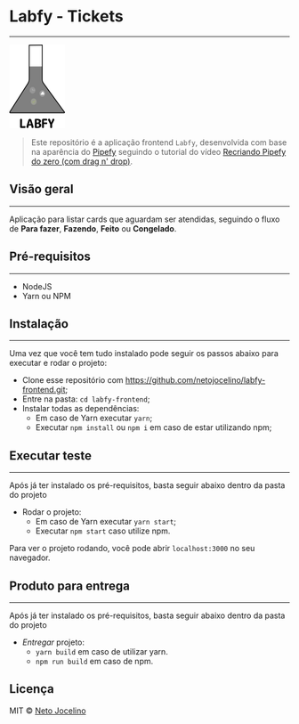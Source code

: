 # Labfy - Tickets
-----------------

![Labfy - Tickets](./labfy.png)

> Este repositório é a aplicação frontend `Labfy`, desenvolvida com base na aparência do [Pipefy](https://www.pipefy.com/)
> seguindo o tutorial do vídeo [Recriando Pipefy do zero (com drag n' drop)](https://www.youtube.com/watch?v=awRtgpRsdTQ).


## Visão geral
--------------

Aplicação para listar cards que aguardam ser atendidas, seguindo o fluxo de **Para fazer**, **Fazendo**, **Feito** ou **Congelado**.



## Pré-requisitos
-----------------
- NodeJS
- Yarn ou NPM



## Instalação
-------------
Uma vez que você tem tudo instalado pode seguir os passos abaixo para executar e rodar o projeto:
 - Clone esse repositório com https://github.com/netojocelino/labfy-frontend.git;
 - Entre na pasta: `cd labfy-frontend`;
 - Instalar todas as dependências:
   - Em caso de Yarn executar `yarn`;
   - Executar `npm install` ou `npm i` em caso de estar utilizando npm;




## Executar teste
-----------------

Após já ter instalado os pré-requisitos, basta seguir abaixo dentro da pasta do projeto
- Rodar o projeto:
  - Em caso de Yarn executar `yarn start`;
  - Executar `npm start` caso utilize npm.

Para ver o projeto rodando, você pode abrir `localhost:3000` no seu navegador.


## Produto para entrega
-----------------------

Após já ter instalado os pré-requisitos, basta seguir abaixo dentro da pasta do projeto
- *Entregar* projeto:
  - `yarn build` em caso de utilizar yarn.
  - `npm run build` em caso de npm.


## 



## Licença

MIT &copy; [Neto Jocelino](https://github.com/netojocelino/)
